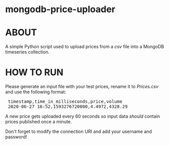# mongodb-price-uploader

# ABOUT

A simple Python script used to upload prices from a <i>csv</i> file into a MongoDB timeseries collection. 
 
# HOW TO RUN

Please generate an input file with your test prices, rename it to <i>Prices.csv</i> and use the following format:<br>
 <pre>
 timestamp,time_in_milliseconds,price,volume
 2020-06-27 16:52,1593276720000,4.4972,4328.29</pre>

A new price gets uploaded every 60 seconds so input data *should* contain prices published once a minute.

Don't forget to modify the connection URI and add your username and password!
